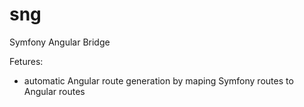 sng
===

Symfony Angular Bridge

Fetures:

- automatic Angular route generation by maping Symfony routes to Angular routes
